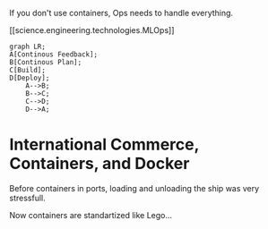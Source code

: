 

If you don't use containers, Ops needs to handle everything.



[[science.engineering.technologies.MLOps]]

``` mermaid
graph LR;
A[Continous Feedback];
B[Continous Plan];
C[Build];
D[Deploy];
    A-->B;
    B-->C;
    C-->D;
    D-->A;

```


# International Commerce, Containers, and Docker


Before containers in ports, loading and unloading the ship was very stressfull.

Now containers are standartized like Lego...



